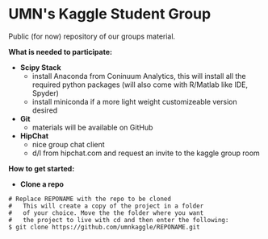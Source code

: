 UMN's Kaggle Student Group
============================================
Public (for now) repository of our groups material.

**What is needed to participate:**
- **Scipy Stack**
    * install Anaconda from Coninuum Analytics, this will install all the required python packages (will also come with R/Matlab like IDE, Spyder)
    * install miniconda if a more light weight customizeable version desired
- **Git**
    * materials will be available on GitHub
- **HipChat**
    * nice group chat client
    * d/l from hipchat.com and request an invite to the kaggle group room

**How to get started:**
- **Clone a repo**
```shell
# Replace REPONAME with the repo to be cloned
#   This will create a copy of the project in a folder
#   of your choice. Move the the folder where you want
#   the project to live with cd and then enter the following:
$ git clone https://github.com/umnkaggle/REPONAME.git 
```
